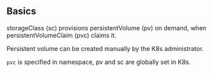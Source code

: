 ## Basics

storageClass (sc) provisions persistentVolume (pv) on demand, when persistentVolumeClaim (pvc) claims it. 

Persistent volume can be created manually by the K8s administrator.

`pvc` is specified in namespace, pv and sc are globally set in K8s.

